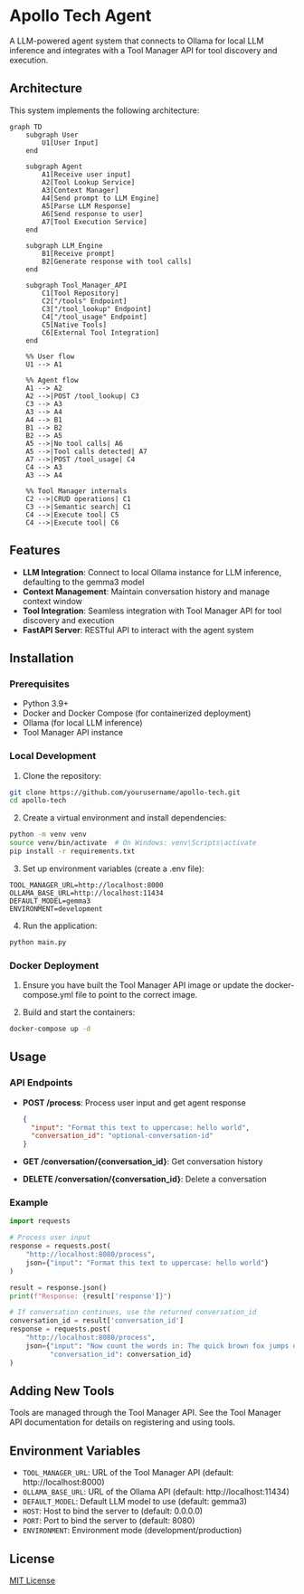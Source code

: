 # Apollo Tech Agent

A LLM-powered agent system that connects to Ollama for local LLM inference and integrates with a Tool Manager API for tool discovery and execution.

## Architecture

This system implements the following architecture:

```mermaid
graph TD
    subgraph User
        U1[User Input]
    end
    
    subgraph Agent
        A1[Receive user input]
        A2[Tool Lookup Service]
        A3[Context Manager]
        A4[Send prompt to LLM Engine]
        A5[Parse LLM Response]
        A6[Send response to user]
        A7[Tool Execution Service]
    end
    
    subgraph LLM_Engine
        B1[Receive prompt]
        B2[Generate response with tool calls]
    end
    
    subgraph Tool_Manager_API
        C1[Tool Repository]
        C2["/tools" Endpoint]
        C3["/tool_lookup" Endpoint]
        C4["/tool_usage" Endpoint]
        C5[Native Tools]
        C6[External Tool Integration]
    end
    
    %% User flow
    U1 --> A1
    
    %% Agent flow
    A1 --> A2
    A2 -->|POST /tool_lookup| C3
    C3 --> A3
    A3 --> A4
    A4 --> B1
    B1 --> B2
    B2 --> A5
    A5 -->|No tool calls| A6
    A5 -->|Tool calls detected| A7
    A7 -->|POST /tool_usage| C4
    C4 --> A3
    A3 --> A4
    
    %% Tool Manager internals
    C2 -->|CRUD operations| C1
    C3 -->|Semantic search| C1
    C4 -->|Execute tool| C5
    C4 -->|Execute tool| C6
```

## Features

- **LLM Integration**: Connect to local Ollama instance for LLM inference, defaulting to the gemma3 model
- **Context Management**: Maintain conversation history and manage context window
- **Tool Integration**: Seamless integration with Tool Manager API for tool discovery and execution
- **FastAPI Server**: RESTful API to interact with the agent system

## Installation

### Prerequisites

- Python 3.9+
- Docker and Docker Compose (for containerized deployment)
- Ollama (for local LLM inference)
- Tool Manager API instance

### Local Development

1. Clone the repository:
```bash
git clone https://github.com/yourusername/apollo-tech.git
cd apollo-tech
```

2. Create a virtual environment and install dependencies:
```bash
python -m venv venv
source venv/bin/activate  # On Windows: venv\Scripts\activate
pip install -r requirements.txt
```

3. Set up environment variables (create a .env file):
```
TOOL_MANAGER_URL=http://localhost:8000
OLLAMA_BASE_URL=http://localhost:11434
DEFAULT_MODEL=gemma3
ENVIRONMENT=development
```

4. Run the application:
```bash
python main.py
```

### Docker Deployment

1. Ensure you have built the Tool Manager API image or update the docker-compose.yml file to point to the correct image.

2. Build and start the containers:
```bash
docker-compose up -d
```

## Usage

### API Endpoints

- **POST /process**: Process user input and get agent response
  ```json
  {
    "input": "Format this text to uppercase: hello world",
    "conversation_id": "optional-conversation-id"
  }
  ```

- **GET /conversation/{conversation_id}**: Get conversation history
- **DELETE /conversation/{conversation_id}**: Delete a conversation

### Example

```python
import requests

# Process user input
response = requests.post(
    "http://localhost:8080/process",
    json={"input": "Format this text to uppercase: hello world"}
)

result = response.json()
print(f"Response: {result['response']}")

# If conversation continues, use the returned conversation_id
conversation_id = result['conversation_id']
response = requests.post(
    "http://localhost:8080/process",
    json={"input": "Now count the words in: The quick brown fox jumps over the lazy dog", 
          "conversation_id": conversation_id}
)
```

## Adding New Tools

Tools are managed through the Tool Manager API. See the Tool Manager API documentation for details on registering and using tools.

## Environment Variables

- `TOOL_MANAGER_URL`: URL of the Tool Manager API (default: http://localhost:8000)
- `OLLAMA_BASE_URL`: URL of the Ollama API (default: http://localhost:11434)
- `DEFAULT_MODEL`: Default LLM model to use (default: gemma3)
- `HOST`: Host to bind the server to (default: 0.0.0.0)
- `PORT`: Port to bind the server to (default: 8080)
- `ENVIRONMENT`: Environment mode (development/production)

## License

[MIT License](LICENSE)